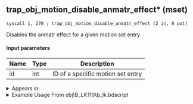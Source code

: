## trap_obj_motion_disable_anmatr_effect* (mset)

`syscall 1, 270 ; trap_obj_motion_disable_anmatr_effect (2 in, 0 out)`

Disables the anmatr effect for a given motion set entry

#### Input parameters
| Name | Type | Description
|------|------|------------
| id   | int   | ID of a specific motion set entry




<details>
	<summary>Appears in:</summary>
| filename | Entity (obj)
|----------|-------------
| obj\B_LK110\b_lk.bdscript       | ((B) Scar)          
| obj\B_TR000\b_tr.bdscript       | ((B) Hostile Program)          
| obj\M_EX670\m_ex.bdscript       | ((M) Living Bone)          
| obj\N_HB500_BTL\n_hb.bdscript       | ()          
| obj\N_HB530_BOSS\n_hb.bdscript       | ((N) Squall / Leon (BOSS) (HB))          
| obj\N_HB530_BTL\n_hb.bdscript       | ((N) Squall / Leon (BTL) (HB))          
| obj\N_HB530_BTL2\n_hb.bdscript       | ((N) Squall / Leon (BTL2) (HB))          

</details>

<details>
	<summary>Example Usage From obj\B_LK110\b_lk.bdscript</summary>
```
L8820:
 popToSp 0
 pushImm 0
 popToSpVal 128
 pushImm 1
 popToSpVal 132
 pushFromFSp 0
 gosub 4, L8975
 pushFromFSp 0
 gosub 4, L8985
 pushFromFSp 0
 pushImm 1
 syscall 1, 211 ; trap_obj_pattern_enable (2 in, 0 out)
 pushFromFSp 0
 pushImm 3
 syscall 1, 271 ; trap_obj_motion_enable_anmatr_effect (2 in, 0 out)
 pushFromFSp 0
 pushImm 7
 syscall 1, 270 ; trap_obj_motion_disable_anmatr_effect (2 in, 0 out)
 pushFromFSp 0
 fetchValue 4
 pushImm 232
 pushImmf 8
 syscall 1, 12 ; trap_sysobj_motion_change (3 in, 0 out)
 pushImm 1
 popToSpVal 108
 pushFromFSp 0
 pushImm 24
 pushImm 2
 syscall 1, 262 ; trap_obj_voice (3 in, 0 out)
```
</details>

